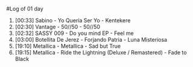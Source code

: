 #Log of 01 day

1. [00:33] Sabino - Yo Quería Ser Yo - Kentekere
1. [02:30] Vantage - 50//50 - 50//50
1. [02:32] SASSY 009 - Do you mind EP - Feel me
1. [03:00] Botellita De Jerez - Forjando Patria - Luna Misteriosa
1. [19:10] Metallica - Metallica - Sad but True
1. [19:15] Metallica - Ride the Lightning (Deluxe / Remastered) - Fade to Black
